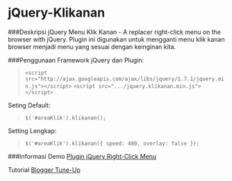 # jQuery-Klikanan###DeskripsijQuery Menu Klik Kanan - A replacer right-click menu on the browser with jQuery.Plugin ini digunakan untuk mengganti menu klik kanan browser menjadi menu yang sesuai dengan keinginan kita.###PenggunaanFramework jQuery dan Plugin:>`<script src="http://ajax.googleapis.com/ajax/libs/jquery/1.7.1/jquery.min.js"></script>`>`<script src=".../jquery.klikanan.min.js"></script>`Seting Default:>`$('#areaKlik').klikanan();`Setting Lengkap:>`$('#areaKlik').klikanan({> speed: 400,> overlay: false>});`###InformasiDemo [Plugin jQuery Right-Click Menu](http://jsfiddle.net/hendriono/n5PLv/1/show/)Tutorial [Blogger Tune-Up](http://modification-blog.blogspot.com/2012/06/plugin-jquery-menu-klik-kanan.html)